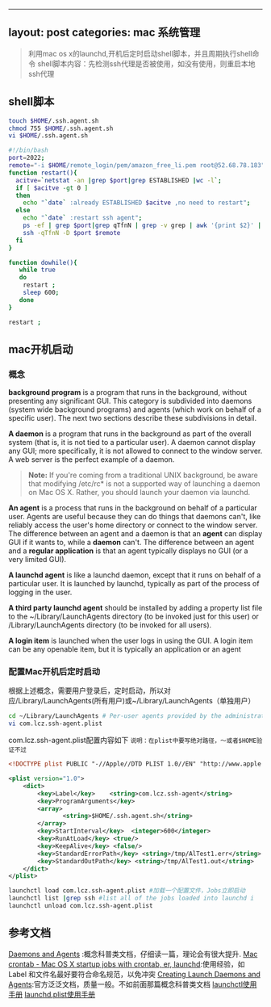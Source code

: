 
---
layout: post
categories: mac 系统管理
---

>利用mac os x的launchd,开机后定时启动shell脚本，并且周期执行shell命令
shell脚本内容：先检测ssh代理是否被使用，如没有使用，则重启本地ssh代理

## shell脚本
```bash
touch $HOME/.ssh.agent.sh
chmod 755 $HOME/.ssh.agent.sh
vi $HOME/.ssh.agent.sh
```

```bash
#!/bin/bash
port=2022;
remote="-i $HOME/remote_login/pem/amazon_free_li.pem root@52.68.78.183";
function restart(){
  acitve=`netstat -an |grep $port|grep ESTABLISHED |wc -l`;
  if [ $acitve -gt 0 ]
  then
    echo "`date` :already ESTABLISHED $acitve ,no need to restart";
  else
    echo "`date` :restart ssh agent";
    ps -ef | grep $port|grep qTfnN | grep -v grep | awk '{print $2}' | xargs kill -9
    ssh -qTfnN -D $port $remote
  fi
}

function dowhile(){
   while true
   do 
    restart ;    
    sleep 600;
   done   
}

restart ;
```

## mac开机启动
### 概念
**background program** is a program that runs in the background, without presenting any significant GUI. This category is subdivided into daemons (system wide background programs) and agents (which work on behalf of a specific user). The next two sections describe these subdivisions in detail.

**A daemon** is a program that runs in the background as part of the overall system (that is, it is not tied to a particular user). A daemon cannot display any GUI; more specifically, it is not allowed to connect to the window server. A web server is the perfect example of a daemon.
>**Note:** If you're coming from a traditional UNIX background, be aware that modifying /etc/rc* is not a supported way of launching a daemon on Mac OS X. Rather, you should launch your daemon via launchd.

**An agent** is a process that runs in the background on behalf of a particular user. Agents are useful because they can do things that daemons can't, like reliably access the user's home directory or connect to the window server. 
The difference between an agent and a daemon is that an **agent** can display GUI if it wants to, while a **daemon** can't. The difference between an agent and a **regular application** is that an agent typically displays no GUI (or a very limited GUI).

**A launchd agent** is like a launchd daemon, except that it runs on behalf of a particular user. It is launched by launchd, typically as part of the process of logging in the user.

**A third party launchd agent** should be installed by adding a property list file to the ~/Library/LaunchAgents directory (to be invoked just for this user) or /Library/LaunchAgents directory (to be invoked for all users).

**A login item** is launched when the user logs in using the GUI. A login item can be any openable item, but it is typically an application or an agent

### 配置Mac开机后定时启动
根据上述概念，需要用户登录后，定时启动，所以对应/Library/LaunchAgents(所有用户)或~/Library/LaunchAgents（单独用户） 
```bash
cd ~/Library/LaunchAgents # Per-user agents provided by the administrator.
vi com.lcz.ssh-agent.plist
```

com.lcz.ssh-agent.plist配置内容如下
`说明：在plist中要写绝对路径，～或者$HOME验证不过`
```xml
<!DOCTYPE plist PUBLIC "-//Apple//DTD PLIST 1.0//EN" "http://www.apple.com/DTDs/PropertyList-1.0.dtd">

<plist version="1.0">
    <dict>
        <key>Label</key>    <string>com.lcz.ssh-agent</string>
        <key>ProgramArguments</key>
        <array>
               <string>$HOME/.ssh.agent.sh</string>
        </array>
        <key>StartInterval</key>  <integer>600</integer>
        <key>RunAtLoad</key> <true/>
        <key>KeepAlive</key> <false/>
        <key>StandardErrorPath</key> <string>/tmp/AlTest1.err</string>
        <key>StandardOutPath</key> <string>/tmp/AlTest1.out</string>
    </dict>
</plist>

```


```bash
launchctl load com.lcz.ssh-agent.plist #加载一个配置文件，Jobs立即启动
launchctl list |grep ssh #list all of the jobs loaded into launchd i
launchctl unload com.lcz.ssh-agent.plist
```

## 参考文档
[Daemons and Agents](https://developer.apple.com/library/mac/technotes/tn2083/_index.html#//apple_ref/doc/uid/DTS10003794) :概念科普类文档，仔细读一篇，理论会有很大提升.
[Mac crontab - Mac OS X startup jobs with crontab, er, launchd](http://alvinalexander.com/mac-os-x/mac-osx-startup-crontab-launchd-jobs):使用经验，如Label 和文件名最好要符合命名规范，以免冲突
[Creating Launch Daemons and Agents](https://developer.apple.com/library/mac/documentation/MacOSX/Conceptual/BPSystemStartup/Chapters/CreatingLaunchdJobs.html):官方泛泛文档，质量一般。不如前面那篇概念科普类文档
[launchctl使用手册](https://developer.apple.com/library/mac/documentation/Darwin/Reference/ManPages/man1/launchctl.1.html#//apple_ref/doc/man/1/launchctl)
[launchd.plist使用手册](https://developer.apple.com/library/mac/documentation/Darwin/Reference/ManPages/man5/launchd.plist.5.html#//apple_ref/doc/man/5/launchd.plist)